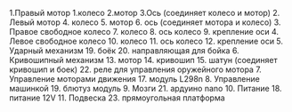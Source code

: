 1.Правый мотор
    1.колесо
    2.мотор
    3.Ось (соединяет колесо и мотор)
2. Левый мотор
	4. колесо
	5. мотор
	6. ось (соединяет мотора и колесо)
3. Правое свободное колесо
	7. колесо
	8. ось колесо
	9. крепление оси
4. Левое свободное колесо
	10. колесо
	11. ось колесо
	12. крепление оси
5. Ударный механизм 
	19. боёк
	20. направляющая для бойка
6. Кривошипный механизм
	13. мотор
	14. кривошип
	15. шатун (соединяет кривошип и боек)
	22. реле для управления оружейного мотора
7. Управление моторами движения 
	17. модуль L298n
8. Управление машинкой 
	19. блютуз модуль
9. Мозги
	21. ардуино nano
10. Питание
	18. питание 12V
11. Подвеска
	23. прямоугольная платформа 

	 
